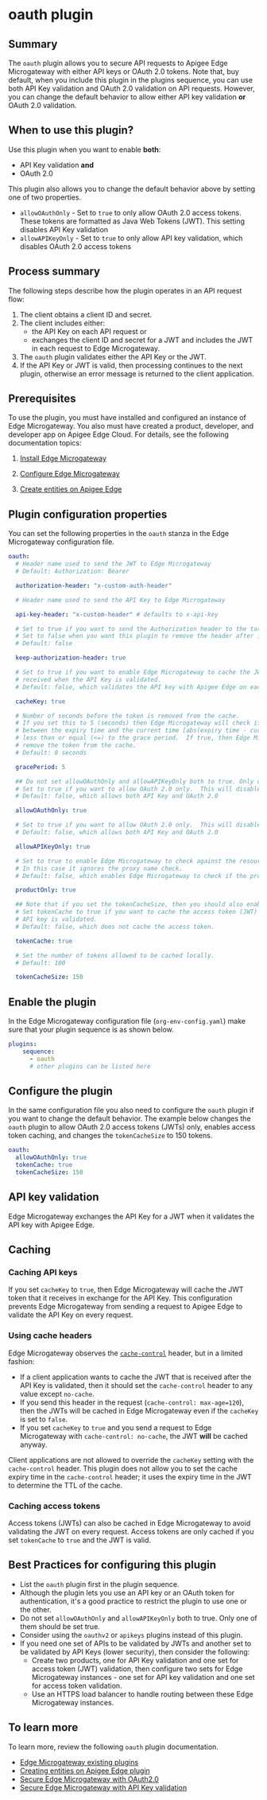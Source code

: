 # oauth plugin

## Summary

The `oauth` plugin allows you to secure API requests to Apigee Edge Microgateway with either API keys or OAuth 2.0 tokens. Note that, buy default, when you include this plugin in the plugins sequence, you can use both API Key validation and OAuth 2.0 validation on API requests. However, you can change the default behavior to allow either API key validation **or** OAuth 2.0  validation.


## When to use this plugin?

Use this plugin when you want to enable **both**:

* API Key validation **and**
* OAuth 2.0

This plugin also allows you to change the default behavior above by setting one of two properties.
* `allowOAuthOnly` - Set to `true` to only allow OAuth 2.0 access tokens. These tokens are formatted as Java Web Tokens (JWT). This setting disables API Key validation
* `allowAPIKeyOnly` - Set to `true` to only allow API key validation, which disables OAuth 2.0 access tokens

## Process summary

The following steps describe how the plugin operates in an API request flow:

1. The client obtains a client ID and secret.
2. The client includes either:
   * the API Key on each API request or
   * exchanges the client ID and secret for a JWT and includes the JWT in each request to Edge Microgateway.
3. The `oauth` plugin validates either the API Key or the JWT.
4. If the API Key or JWT is valid, then processing continues to the next plugin, otherwise an error message is returned to the client application.

## Prerequisites

To use the plugin, you must have installed and configured an instance of Edge Microgateway. You also must have
created a product, developer, and developer app on Apigee Edge Cloud. For details, see the following documentation topics:

1. [Install Edge Microgateway](https://docs.apigee.com/api-platform/microgateway/3.0.x/setting-and-configuring-edge-microgateway#Prerequisite)   

2. [Configure Edge Microgateway](https://docs.apigee.com/api-platform/microgateway/3.0.x/setting-and-configuring-edge-microgateway#Part1)

3. [Create entities on Apigee Edge](https://docs.apigee.com/api-platform/microgateway/3.0.x/setting-and-configuring-edge-microgateway#Part2)


## Plugin configuration properties

You can set the following properties in the `oauth` stanza in the Edge Microgateway configuration file.

```yaml
oauth:
  # Header name used to send the JWT to Edge Microgateway
  # Default: Authorization: Bearer

  authorization-header: "x-custom-auth-header"

  # Header name used to send the API Key to Edge Microgateway

  api-key-header: "x-custom-header" # defaults to x-api-key

  # Set to true if you want to send the Authorization header to the target server;
  # Set to false when you want this plugin to remove the header after it is validated.
  # Default: false

  keep-authorization-header: true

  # Set to true if you want to enable Edge Microgateway to cache the JWT that is
  # received when the API Key is validated.
  # Default: false, which validates the API key with Apigee Edge on each request

  cacheKey: true

  # Number of seconds before the token is removed from the cache.
  # If you set this to 5 (seconds) then Edge Microgateway will check if the difference
  # between the expiry time and the current time [abs(expiry time - current time)] is
  # less than or equal (<=) to the grace period.  If true, then Edge Microgateway will
  # remove the token from the cache.  
  # Default: 0 seconds

  gracePeriod: 5

  ## Do not set allowOAuthOnly and allowAPIKeyOnly both to true. Only one of them should be set true.
  # Set to true if you want to allow OAuth 2.0 only.  This will disable API Key validation.
  # Default: false, which allows both API Key and OAuth 2.0

  allowOAuthOnly: true

  # Set to true if you want to allow OAuth 2.0 only.  This will disable API Key validation.
  # Default: false, which allows both API Key and OAuth 2.0

  allowAPIKeyOnly: true

  # Set to true to enable Edge Microgateway to check against the resource paths only.
  # In this case it ignores the proxy name check.  
  # Default: false, which enables Edge Microgateway to check if the proxy name is included in the product.

  productOnly: true

  ## Note that if you set the tokenCacheSize, then you should also enable it (tokenCache: true)
  # Set tokenCache to true if you want to cache the access token (JWT) that is received after the
  # API key is validated.
  # Default: false, which does not cache the access token.

  tokenCache: true

  # Set the number of tokens allowed to be cached locally.
  # Default: 100

  tokenCacheSize: 150
```

## Enable the plugin
In the Edge Microgateway configuration file (`org-env-config.yaml`) make sure that your plugin sequence is as shown below.

```yaml
plugins:
    sequence:
      - oauth
      # other plugins can be listed here
```

## Configure the plugin
In the same configuration file you also need to configure the `oauth` plugin if you want to change the default behavior.  The example below changes the `oauth` plugin to allow OAuth 2.0 access tokens (JWTs) only, enables access token caching, and changes the `tokenCacheSize` to 150 tokens.    

```yaml
oauth:
  allowOAuthOnly: true
  tokenCache: true
  tokenCacheSize: 150
```

## API key validation

Edge Microgateway exchanges the API Key for a JWT when it validates the API key with Apigee Edge.

## Caching

### Caching API keys
If you set `cacheKey` to `true`, then Edge Microgateway will cache the JWT token that it receives in exchange for the API Key.  This configuration prevents Edge Microgateway from sending a request to Apigee Edge to validate the API Key on every request.

### Using cache headers
Edge Microgateway observes the [`cache-control`](https://developers.google.com/web/fundamentals/performance/optimizing-content-efficiency/http-caching) header, but in a limited fashion:
  * If a client application wants to cache the JWT that is received after the API Key is validated, then it should set the `cache-control` header to any value except `no-cache`.
  * If you send this header in the request (`cache-control: max-age=120`), then the JWTs will be cached in Edge Microgateway even if the `cacheKey` is set to `false`.
  * If you set `cacheKey` to `true` and you send a request to Edge Microgateway with `cache-control: no-cache`, the JWT **will** be cached anyway.  

Client applications are not allowed to override the `cacheKey` setting with the `cache-control` header.  This plugin does not allow you to set the cache expiry time in the `cache-control` header; it uses the expiry time in the JWT to determine the TTL of the cache.  

### Caching access tokens
Access tokens (JWTs) can also be cached in Edge Microgateway to avoid validating the JWT on every request.  Access tokens are only cached if you set `tokenCache` to `true` and the JWT is valid.  

## Best Practices for configuring this plugin
* List the `oauth` plugin first in the plugin sequence.  
* Although the plugin lets you use an API key or an OAuth token for authentication, it's a good practice to restrict the plugin to use one or the other.
* Do not set `allowOAuthOnly` and `allowAPIKeyOnly` both to true. Only one of them should be set true.
* Consider using the `oauthv2` or `apikeys` plugins instead of this plugin.  
* If you need one set of APIs to be validated by JWTs and another set to be validated by API Keys (lower security), then consider the following:
  * Create two products, one for API Key validation and one set for access token (JWT) validation, then configure two sets for Edge Microgateway instances - one set for API key validation and one set for access token validation.
  * Use an HTTPS load balancer to handle routing between these Edge Microgateway instances.  

## To learn more
To learn more, review the following `oauth` plugin documentation.  
* [Edge Microgateway existing plugins](https://docs.apigee.com/api-platform/microgateway/2.5.x/use-plugins#existingpluginsbundledwithedgemicrogateway)
* [Creating entities on Apigee Edge plugin](https://docs.apigee.com/api-platform/microgateway/2.5.x/setting-and-configuring-edge-microgateway.html#part2createentitiesonapigeeedge)
* [Secure Edge Microgateway with OAuth2.0](https://docs.apigee.com/api-platform/microgateway/2.5.x/setting-and-configuring-edge-microgateway.html#part4secureedgemicrogateway)
* [Secure Edge Microgateway with API Key validation](https://docs.apigee.com/api-platform/microgateway/2.5.x/setting-and-configuring-edge-microgateway.html#part4secureedgemicrogateway-securingtheapiwithanapikey)
